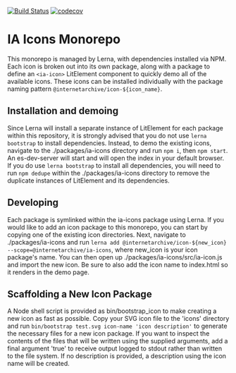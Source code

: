 [![Build Status](https://travis-ci.com/internetarchive/iaux-icons.svg?branch=master)](https://travis-ci.com/internetarchive/iaux-icons)
[![codecov](https://codecov.io/gh/internetarchive/iaux-icons/branch/master/graph/badge.svg)](https://codecov.io/gh/internetarchive/iaux-icons)

# IA Icons Monorepo

This monorepo is managed by Lerna, with dependencies installed via NPM. Each icon is broken out into its own package, along with a package to define an `<ia-icon>` LitElement component to quickly demo all of the available icons. These icons can be installed individually with the package naming pattern `@internetarchive/icon-${icon_name}`.

## Installation and demoing

Since Lerna will install a separate instance of LitElement for each package within this repository, it is strongly advised that you do not use `lerna bootstrap` to install dependencies. Instead, to demo the existing icons, navigate to the ./packages/ia-icons directory and run `npm i`, then `npm start`. An es-dev-server will start and will open the index in your default browser. If you do use `lerna bootstrap` to install all dependencies, you will need to run `npm dedupe` within the ./packages/ia-icons directory to remove the duplicate instances of LitElement and its dependencies.

## Developing

Each package is symlinked within the ia-icons package using Lerna. If you would like to add an icon package to this monorepo, you can start by copying one of the existing icon directories. Next, navigate to ./packages/ia-icons and run `lerna add @internetarchive/icon-${new_icon} --scope=@internetarchive/ia-icons`, where new_icon is your icon package's name. You can then open up ./packages/ia-icons/src/ia-icon.js and import the new icon. Be sure to also add the icon name to index.html so it renders in the demo page.

## Scaffolding a New Icon Package

A Node shell script is provided as bin/bootstrap_icon to make creating a new icon as fast as possible. Copy your SVG icon file to the 'icons' directory and run `bin/bootstrap test.svg icon-name 'icon description'` to generate the necessary files for a new icon package. If you want to inspect the contents of the files that will be written using the supplied arguments, add a final argument 'true' to receive output logged to stdout rather than written to the file system. If no description is provided, a description using the icon name will be created.

